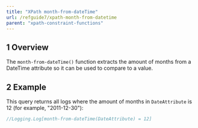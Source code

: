 ```yaml
---
title: "XPath month-from-dateTime"
url: /refguide7/xpath-month-from-datetime
parent: "xpath-constraint-functions"
---
```


## 1 Overview

The `month-from-dateTime()` function extracts the amount of months from a DateTime attribute so it can be used to compare to a value.

## 2 Example

This query returns all logs where the amount of months in `DateAttribute` is 12 (for example, "2011-12-30"):

```java
//Logging.Log[month-from-dateTime(DateAttribute) = 12]
```
